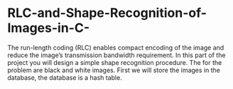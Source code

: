 # RLC-and-Shape-Recognition-of-Images-in-C-
 The run-length coding (RLC) enables compact encoding of the image and reduce the image’s transmission bandwidth requirement. In this part of the project you will design a simple shape recognition procedure. The for the problem are black and white images. First we will store the images in the database, the database is a hash table.
